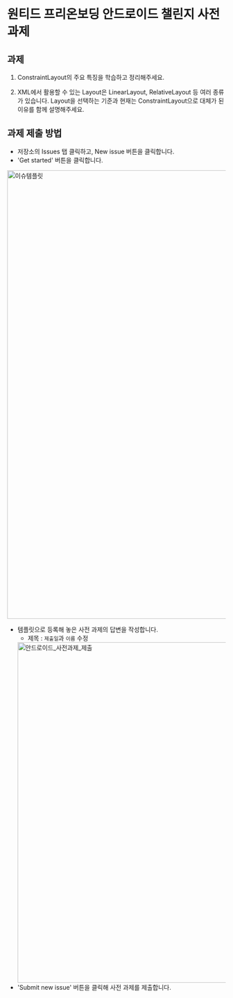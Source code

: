 # 원티드 프리온보딩 안드로이드 챌린지 사전과제
## 과제
1. ConstraintLayout의 주요 특징을 학습하고 정리해주세요. 

2. XML에서 활용할 수 있는 Layout은 LinearLayout, RelativeLayout 등 여러 종류가 있습니다.
   Layout을 선택하는 기준과 현재는 ConstraintLayout으로 대체가 된 이유를 함께 설명해주세요. 

## 과제 제출 방법
- 저장소의 Issues 탭 클릭하고, New issue 버튼을 클릭합니다.
- 'Get started' 버튼을 클릭합니다.
<img width="1034" alt="이슈템플릿" src="https://user-images.githubusercontent.com/20774764/212851701-1a288d0f-82f0-46fd-89f3-396bc04c4239.png">

- 템플릿으로 등록해 놓은 사전 과제의 답변을 작성합니다.
  - 제목 : `제출일`과 `이름` 수정 </br>
  <img width="785" alt="안드로이드_사전과제_제출" src="https://user-images.githubusercontent.com/20774764/212852485-560d4d3c-9078-4da2-a41f-fd87fa5cd61a.png">
- 'Submit new issue' 버튼을 클릭해 사전 과제를 제출합니다.
